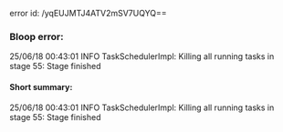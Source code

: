 error id: /yqEUJMTJ4ATV2mSV7UQYQ==
### Bloop error:

25/06/18 00:43:01 INFO TaskSchedulerImpl: Killing all running tasks in stage 55: Stage finished
#### Short summary: 

25/06/18 00:43:01 INFO TaskSchedulerImpl: Killing all running tasks in stage 55: Stage finished
